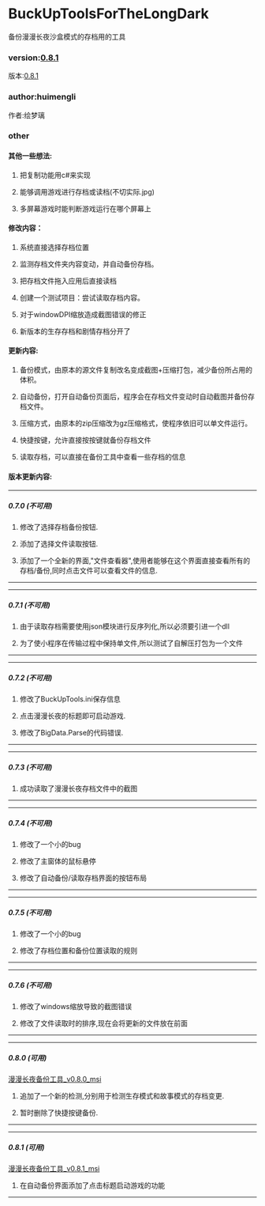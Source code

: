 # BuckUpToolsForTheLongDark
备份漫漫长夜沙盒模式的存档用的工具

### version:[0.8.1](#version_0.8.1)
版本:[0.8.1](#version_0.8.1)

### author:huimengli
作者:绘梦璃

### other

#### 其他一些想法:

1. 把复制功能用c#来实现

2. 能够调用游戏进行存档或读档(不切实际.jpg)

3. 多屏幕游戏时能判断游戏运行在哪个屏幕上

#### 修改内容：

1. 系统直接选择存档位置

2. 监测存档文件夹内容变动，并自动备份存档。

3. 把存档文件拖入应用后直接读档

4. 创建一个测试项目：尝试读取存档内容。

5. 对于windowDPI缩放造成截图错误的修正

6. 新版本的生存存档和剧情存档分开了

#### 更新内容:

1. 备份模式，由原本的源文件复制改名变成截图+压缩打包，减少备份所占用的体积。

2. 自动备份，打开自动备份页面后，程序会在存档文件变动时自动截图并备份存档文件。

3. 压缩方式，由原本的zip压缩改为gz压缩格式，使程序依旧可以单文件运行。

4. 快捷按键，允许直接按按键就备份存档文件

5. 读取存档，可以直接在备份工具中查看一些存档的信息

#### 版本更新内容:

---------------------

##### 0.7.0 (不可用)

1. 修改了选择存档备份按钮.

2. 添加了选择文件读取按钮.

3. 添加了一个全新的界面,"文件查看器",使用者能够在这个界面直接查看所有的存档/备份,同时点击文件可以查看文件的信息.

---------------------
---------------------

##### 0.7.1 (不可用)

1. 由于读取存档需要使用json模块进行反序列化,所以必须要引进一个dll

2. 为了使小程序在传输过程中保持单文件,所以测试了自解压打包为一个文件

---------------------
---------------------

##### 0.7.2 (不可用)

1. 修改了BuckUpTools.ini保存信息

2. 点击漫漫长夜的标题即可启动游戏.

3. 修改了BigData.Parse的代码错误.

---------------------
---------------------

##### 0.7.3 (不可用)

1. 成功读取了漫漫长夜存档文件中的截图

---------------------
---------------------

##### 0.7.4 (不可用)


1. 修改了一个小的bug

2. 修改了主窗体的鼠标悬停

3. 修改了自动备份/读取存档界面的按钮布局

---------------------
---------------------

##### 0.7.5 (不可用)

1. 修改了一个小的bug

2. 修改了存档位置和备份位置读取的规则

---------------------
---------------------

##### 0.7.6 (不可用)

1. 修改了windows缩放导致的截图错误

2. 修改了文件读取时的排序,现在会将更新的文件放在前面

---------------------
---------------------

##### 0.8.0 (可用)<a id="version_0.8.0"></a>
[漫漫长夜备份工具_v0.8.0_msi](https://github.com/huimengli/BuckUpToolsForTheLongDark/releases/tag/%E6%BC%AB%E6%BC%AB%E9%95%BF%E5%A4%9C%E5%A4%87%E4%BB%BD%E5%B7%A5%E5%85%B7_v0.8.0_msi)

1. 追加了一个新的检测,分别用于检测生存模式和故事模式的存档变更.

2. 暂时删除了快捷按键备份.

---------------------
---------------------

##### 0.8.1 (可用)<a id="version_0.8.1"></a>
[漫漫长夜备份工具_v0.8.1_msi](https://github.com/huimengli/BuckUpToolsForTheLongDark/releases/tag/%E6%BC%AB%E6%BC%AB%E9%95%BF%E5%A4%9C%E5%A4%87%E4%BB%BD%E5%B7%A5%E5%85%B7_v0.8.1_msi)

1. 在自动备份界面添加了点击标题启动游戏的功能

---------------------






